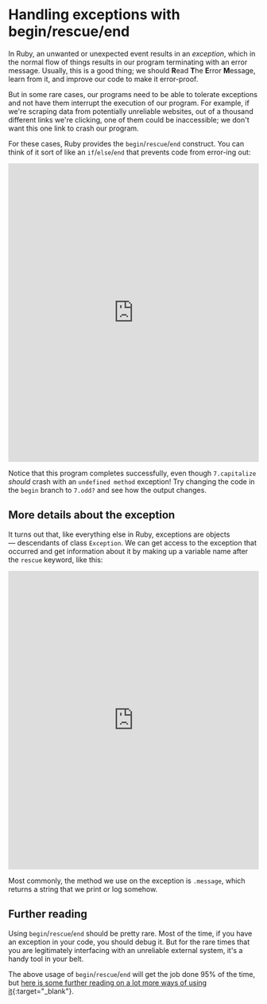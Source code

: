 # Handling exceptions with begin/rescue/end

In Ruby, an unwanted or unexpected event results in an _exception_, which in the normal flow of things results in our program terminating with an error message. Usually, this is a good thing; we should **R**ead **T**he **E**rror **M**essage, learn from it, and improve our code to make it error-proof.

But in some rare cases, our programs need to be able to tolerate exceptions and not have them interrupt the execution of our program. For example, if we're scraping data from potentially unreliable websites, out of a thousand different links we're clicking, one of them could be inaccessible; we don't want this one link to crash our program.

For these cases, Ruby provides the `begin`/`rescue`/`end` construct. You can think of it sort of like an `if`/`else`/`end` that prevents code from error-ing out:

<iframe frameborder="0" width="100%" height="600px" src="https://repl.it/@raghubetina/01-simple-rescue?lite=true"></iframe>

Notice that this program completes successfully, even though `7.capitalize` _should_ crash with an `undefined method` exception! Try changing the code in the `begin` branch to `7.odd?` and see how the output changes.

## More details about the exception

It turns out that, like everything else in Ruby, exceptions are objects — descendants of class `Exception`. We can get access to the exception that occurred and get information about it by making up a variable name after the `rescue` keyword, like this:

<iframe frameborder="0" width="100%" height="600px" src="https://repl.it/@raghubetina/02-exception-message?lite=true"></iframe>

Most commonly, the method we use on the exception is `.message`, which returns a string that we print or log somehow.

## Further reading

Using `begin`/`rescue`/`end` should be pretty rare. Most of the time, if you have an exception in your code, you should debug it. But for the rare times that you are legitimately interfacing with an unreliable external system, it's a handy tool in your belt.

The above usage of `begin`/`rescue`/`end` will get the job done 95% of the time, but [here is some further reading on a lot more ways of using it](https://stackify.com/rescue-exceptions-ruby/){:target="_blank"}.


